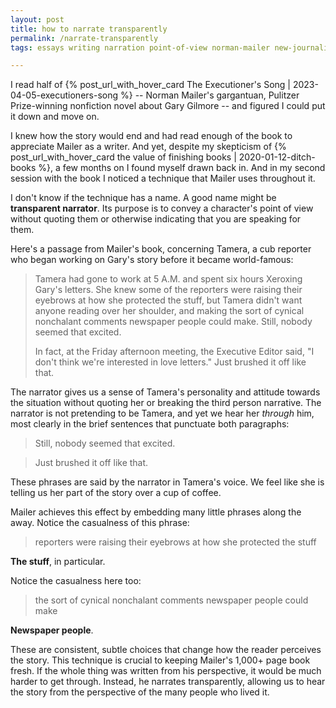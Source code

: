 ```yaml
---
layout: post
title: how to narrate transparently
permalink: /narrate-transparently
tags: essays writing narration point-of-view norman-mailer new-journalism

---
```


I read half of {% post_url_with_hover_card The Executioner's Song | 2023-04-05-executioners-song %} -- Norman Mailer's gargantuan, Pulitzer Prize-winning nonfiction novel about Gary Gilmore -- and figured I could put it down and move on.
<!--more-->
I knew how the story would end and had read enough of the book to appreciate Mailer as a writer.
And yet, despite my skepticism of {% post_url_with_hover_card the value of finishing books | 2020-01-12-ditch-books %}, a few months on I found myself drawn back in.
And in my second session with the book I noticed a technique that Mailer uses throughout it.

I don't know if the technique has a name.
A good name might be **transparent narrator**.
Its purpose is to convey a character's point of view without quoting them or otherwise indicating that you are speaking for them.

Here's a passage from Mailer's book, concerning Tamera, a cub reporter who began working on Gary's story before it became world-famous:

> Tamera had gone to work at 5 A.M. and spent six hours Xeroxing Gary's letters. She knew some of the reporters were raising their eyebrows at how she protected the stuff, but Tamera didn't want anyone reading over her shoulder, and making the sort of cynical nonchalant comments newspaper people could make. Still, nobody seemed that excited.
>
> In fact, at the Friday afternoon meeting, the Executive Editor said, "I don't think we're interested in love letters." Just brushed it off like that.

The narrator gives us a sense of Tamera's personality and attitude towards the situation without quoting her or breaking the third person narrative.
The narrator is not pretending to be Tamera, and yet we hear her _through_ him, most clearly in the brief sentences that punctuate both paragraphs:
> Still, nobody seemed that excited.

> Just brushed it off like that.

These phrases are said by the narrator in Tamera's voice.
We feel like she is telling us her part of the story over a cup of coffee.

Mailer achieves this effect by embedding many little phrases along the away.
Notice the casualness of this phrase:
> reporters were raising their eyebrows at how she protected the stuff

**The stuff**, in particular.

Notice the casualness here too:
> the sort of cynical nonchalant comments newspaper people could make

**Newspaper people**.

These are consistent, subtle choices that change how the reader perceives the story.
This technique is crucial to keeping Mailer's 1,000+ page book fresh.
If the whole thing was written from his perspective, it would be much harder to get through.
Instead, he narrates transparently, allowing us to hear the story from the perspective of the many people who lived it.